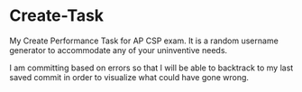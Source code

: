 # Create-Task
My Create Performance Task for AP CSP exam. It is a random username generator to accommodate any of your uninventive needs.

I am committing based on errors so that I will be able to backtrack to my last saved commit in order to visualize what could have gone wrong.
